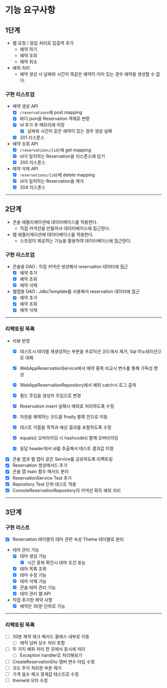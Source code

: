 # 기능 요구사항

## 1단계
- 웹 요청 / 응답 처리로 입출력 추가
  - 예약 하기
  - 예약 조회
  - 예약 취소
- 예외 처리
  - 예약 생성 시 날짜와 시간이 똑같은 예약이 이미 있는 경우 예약을 생성할 수 없다.

### 구현 리스트업
- 예약 생성 API
  - [x] `/reservations`에 post mapping
  - [x] 바디 json을 Reservation 객체로 변환
  - [x] id 추가 후 메모리에 저장
    - [x] 날짜와 시간이 같은 예약이 있는 경우 생성 실패
  - [x] 201 리스폰스

- 예약 조회 API
  - [x] `/reservations/{id}`에 get mapping
  - [x] id가 일치하는 Reservation을 리스폰스에 담기
  - [x] 200 리스폰스

- 예약 삭제 API
  - [x] `reservations/{id}`에 delete mapping
  - [x] id가 일치하는 Reservation을 제거
  - [x] 204 리스폰스

---

## 2단계
- 콘솔 애플리케이션에 데이터베이스를 적용한다.
  - 직접 커넥션을 만들어서 데이터베이스에 접근한다.
- 웹 애플리케이션에 데이터베이스를 적용한다.
  - 스프링이 제공하는 기능을 활용하여 데이터베이스에 접근한다.

### 구현 리스트업
- 콘솔용 DAO : 직접 커넥션 생성해서 reservation 데이터에 접근
  - [x] 예약 추가
  - [x] 예약 조회
  - [x] 예약 삭제

- 웹앱용 DAO : JdbcTemplate를 사용해서 reservation 데이터에 접근
  - [x] 예약 추가
  - [x] 예약 조회
  - [x] 예약 삭제

---

### 리팩토링 목록
- 리뷰 반영
  - [x] 테스트시 테이블 재생성하는 부분을 프로덕션 코드에서 제거, Sql 어노테이션으로 대체
  - [x] WebAppReservationService에서 예약 중복 비교시 변수를 통해 가독성 향상
  - [x] WebAppReservationRepository에서 예외 catch시 로그 출력
  - [x] 필드 주입을 생성자 주입으로 변경
  - [x] Reservation insert 실패시 예외로 처리하도록 수정
  - [x] 자원을 해제하는 코드를 finally 블록 안으로 이동
  - [x] 테스트 이름을 목적과 예상 결과를 포함하도록 수정
  - [x] equals() 오버라이딩 시 hashcode() 함께 오버라이딩
  - [x] 응답 header에서 id를 추출해서 테스트 결과값 지정


- [x] 콘솔 앱과 웹 앱이 같은 Service를 공유하도록 리팩토링
- [x] Reservation 생성메서드 추가
- [x] 콘솔 앱 main 함수 메서드 분리
- [x] ReservationService Test 추가
- [x] Repository Test 단위 테스트 적용
- [x] ConsoleReservationRepository의 커넥션 획득 예외 처리

---

## 3단계

### 구현 리스트
- [x] Reservation 테이블의 테마 관련 속성 Theme 테이블로 분리
   

- 테마 관리 기능
  - [x] 테마 생성 기능
    - [x] 시간 중복 확인시 테마 조건 포능
  - [x] 테마 목록 조회
  - [x] 테마 수정 기능
  - [x] 테마 삭제 기능
  - [x] 콘솔 테마 관리 기능
  - [x] 테마 관리 웹 API

- 직접 추가한 제약 사항
  - [x] 예약은 30분 단위로 가능

---
### 리팩토링 목록
- [ ] 30분 제약 체크 메서드 클래스 내부로 이동
  - [ ] 매직 넘버 상수 처리 포함
- [ ] 두 가지 예외 처리 한 곳에서 동시에 처리
  - [ ] Exception handler로 처리해보기
- [ ] CreateReservationDto 멤버 변수 타입 수정
- [ ] 코드 주석 처리한 부분 제거
- [ ] 가격 음수 체크 경계값 테스트로 수정
- [ ] themeId 오타 수정